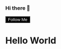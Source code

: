 ### Hi there 👋
<button style="background:black;color:#ffffff">Follow Me</button>
<h1>Hello World</h1>
